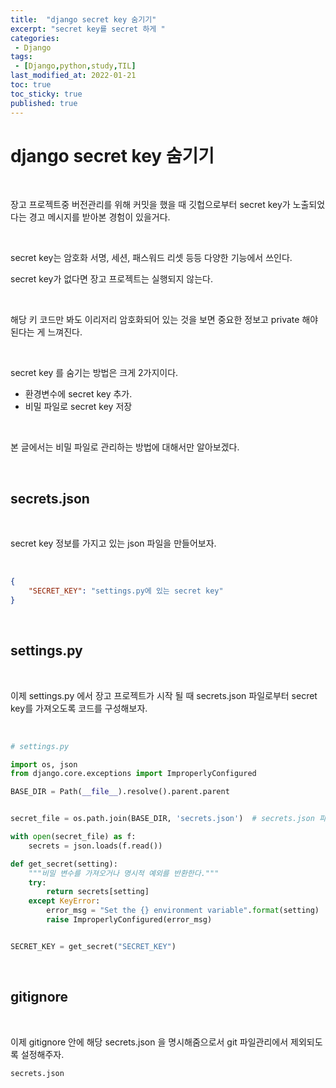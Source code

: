 ```yaml
---
title:  "django secret key 숨기기"
excerpt: "secret key를 secret 하게 "
categories:
 - Django
tags:
 - [Django,python,study,TIL]
last_modified_at: 2022-01-21
toc: true
toc_sticky: true
published: true
---
```


# django secret key 숨기기

<br>

장고 프로젝트중 버전관리를 위해 커밋을 했을 때 깃헙으로부터 secret key가 노출되었다는 경고 메시지를 받아본 경험이 있을거다.

<br>


secret key는 암호화 서명, 세션, 패스워드 리셋 등등 다양한 기능에서 쓰인다.

secret key가 없다면 장고 프로젝트는 실행되지 않는다.

<br>


해당 키 코드만 봐도 이리저리 암호화되어 있는 것을 보면 중요한 정보고 private 해야 된다는 게 느껴진다.

<br>


secret key 를 숨기는 방법은 크게 2가지이다.

- 환경변수에 secret key 추가.
- 비밀 파일로 secret key 저장

<br>


본 글에서는 비밀 파일로 관리하는 방법에 대해서만 알아보겠다.

<br>


## secrets.json

<br>


secret key 정보를 가지고 있는 json 파일을 만들어보자.

<br>


```json
{
	"SECRET_KEY": "settings.py에 있는 secret key"
}
```

<br>


## settings.py

<br>


이제 settings.py 에서 장고 프로젝트가 시작 될 때 secrets.json 파일로부터 secret key를 가져오도록 코드를 구성해보자.

<br>


```python
# settings.py

import os, json
from django.core.exceptions import ImproperlyConfigured

BASE_DIR = Path(__file__).resolve().parent.parent


secret_file = os.path.join(BASE_DIR, 'secrets.json')  # secrets.json 파일 위치를 명시

with open(secret_file) as f:
    secrets = json.loads(f.read())

def get_secret(setting):
    """비밀 변수를 가져오거나 명시적 예외를 반환한다."""
    try:
        return secrets[setting]
    except KeyError:
        error_msg = "Set the {} environment variable".format(setting)
        raise ImproperlyConfigured(error_msg)


SECRET_KEY = get_secret("SECRET_KEY")

```


<br>



## gitignore


<br>



이제 gitignore 안에 해당 secrets.json 을 명시해줌으로서 git 파일관리에서 제외되도록 설정해주자.



```markdown
secrets.json
```

<br>


